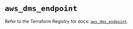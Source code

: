 # `aws_dms_endpoint`

Refer to the Terraform Registry for docs: [`aws_dms_endpoint`](https://registry.terraform.io/providers/hashicorp/aws/6.6.0/docs/resources/dms_endpoint).
